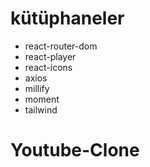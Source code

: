 # kütüphaneler

- react-router-dom
- react-player
- react-icons
- axios
- millify
- moment
- tailwind
# Youtube-Clone
